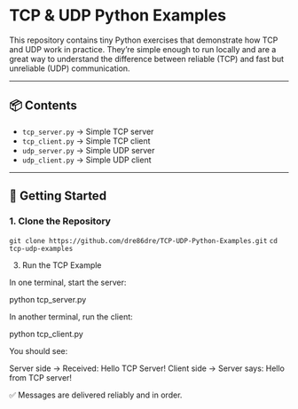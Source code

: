 # TCP & UDP Python Examples

This repository contains tiny Python exercises that demonstrate how TCP and UDP work in practice. They’re simple enough to run locally and are a great way to understand the difference between reliable (TCP) and fast but unreliable (UDP) communication.

---

## 📦 Contents

- ```tcp_server.py``` → Simple TCP server
- ```tcp_client.py``` → Simple TCP client
- ```udp_server.py``` → Simple UDP server
- ```udp_client.py``` → Simple UDP client

---

## 🚀 Getting Started

### 1. Clone the Repository
```git clone https://github.com/dre86dre/TCP-UDP-Python-Examples.git```
```cd tcp-udp-examples```

3. Run the TCP Example

In one terminal, start the server:

python tcp_server.py


In another terminal, run the client:

python tcp_client.py


You should see:

Server side → Received: Hello TCP Server!
Client side → Server says: Hello from TCP server!


✅ Messages are delivered reliably and in order.
